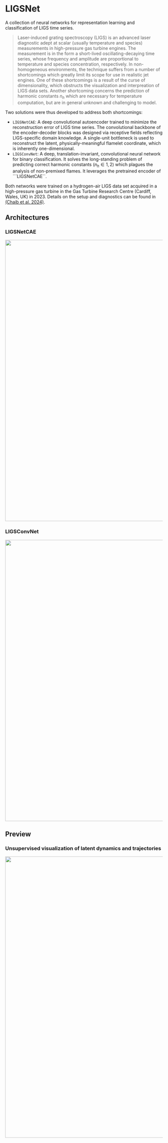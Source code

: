 # LIGSNet
A collection of neural networks for representation learning and classification of LIGS time series.
> Laser-induced grating spectroscopy (LIGS) is an advanced laser diagnostic adept at scalar (usually temperature and species) measurements in high-pressure gas turbine engines. The measurement is in the form a short-lived oscillating-decaying time series, whose frequency and amplitude are proportional to temperature and species concentration, respectively. In non-homogeneous environments, the technique suffers from a number of shortcomings which greatly limit its scope for use in realistic jet engines. One of these shortcomings is a result of the curse of dimensionality, which obstructs the visualization and interpreation of LIGS data sets. Another shortcoming concerns the prediction of harmonic constants $n_h$ which are necessary for temperature computation, but are in general unknown and challenging to model.

Two solutions were thus developed to address both shortcomings:
* ```LIGSNetCAE```: A deep convolutional autoencoder trained to minimize the reconstruction error of LIGS time series. The convolutional backbone of the encoder-decoder blocks was designed via receptive fields reflecting LIGS-specific domain knowledge. A single-unit bottleneck is used to reconstruct the latent, physically-meaningful flamelet coordinate, which is inherently one-dimensional.
* ```LIGSConvNet```: A deep, translation-invariant, convolutional neural network for binary classification. It solves the long-standing problem of predicting correct harmonic constants ($n_h \in {1,2}$) which plagues the analysis of non-premixed flames. It leverages the pretrained encoder of ```LIGSNetCAE``.

Both networks were trained on a hydrogen-air LIGS data set acquired in a high-pressure gas turbine in the Gas Turbine Research Centre (Cardiff, Wales, UK) in 2023. Details on the setup and diagnostics can be found in [(Chaib et al. 2024)](https://doi.org/10.1115/1.4065996).

## Architectures
### LIGSNetCAE
<p align = "center">
<img src="https://github.com/user-attachments/assets/db33ecc1-042e-405a-9823-f69bffe7717f" width="900"/>
</p>

### LIGSConvNet
<p align = "center">
<img src="https://github.com/user-attachments/assets/3801e0ee-7f04-44ff-81e7-2683d3ee871b" width="900"/>
</p>


## Preview
### Unsupervised visualization of latent dynamics and trajectories

<p align = "center">
<img src = "https://github.com/user-attachments/assets/2a853214-af27-49e2-83ea-cb796831e147" width = "900"/>
</p>

